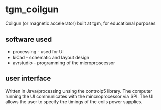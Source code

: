 # tgm_coilgun
Coilgun (or magnetic accelerator) built at tgm, for educational purposes
## software used
* processing - used for UI
* kiCad - schematic and layout design
* avrstudio - programming of the microproscessor
## user interface
Written in Java/processing unsing the controlp5 library. The computer running
the UI communicates with the mincroprocessor via SPI. The UI allows the user to
specify the timings of the coils power supplies.
